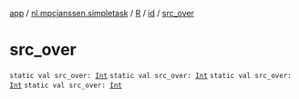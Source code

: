 [app](../../../index.md) / [nl.mpcjanssen.simpletask](../../index.md) / [R](../index.md) / [id](index.md) / [src_over](.)

# src_over

`static val src_over: `[`Int`](https://kotlinlang.org/api/latest/jvm/stdlib/kotlin/-int/index.html)
`static val src_over: `[`Int`](https://kotlinlang.org/api/latest/jvm/stdlib/kotlin/-int/index.html)
`static val src_over: `[`Int`](https://kotlinlang.org/api/latest/jvm/stdlib/kotlin/-int/index.html)
`static val src_over: `[`Int`](https://kotlinlang.org/api/latest/jvm/stdlib/kotlin/-int/index.html)